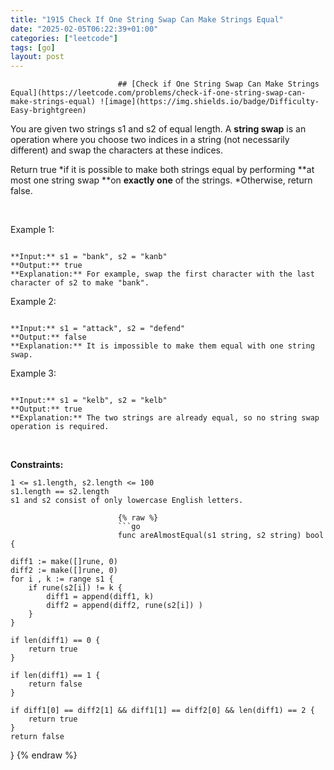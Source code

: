 ```yaml
---
title: "1915 Check If One String Swap Can Make Strings Equal"
date: "2025-02-05T06:22:39+01:00"
categories: ["leetcode"]
tags: [go]
layout: post
---
```



                            ## [Check if One String Swap Can Make Strings Equal](https://leetcode.com/problems/check-if-one-string-swap-can-make-strings-equal) ![image](https://img.shields.io/badge/Difficulty-Easy-brightgreen)

You are given two strings s1 and s2 of equal length. A **string swap** is an operation where you choose two indices in a string (not necessarily different) and swap the characters at these indices.

Return true *if it is possible to make both strings equal by performing **at most one string swap **on **exactly one** of the strings. *Otherwise, return false.

 

Example 1:

```

**Input:** s1 = "bank", s2 = "kanb"
**Output:** true
**Explanation:** For example, swap the first character with the last character of s2 to make "bank".

```

Example 2:

```

**Input:** s1 = "attack", s2 = "defend"
**Output:** false
**Explanation:** It is impossible to make them equal with one string swap.

```

Example 3:

```

**Input:** s1 = "kelb", s2 = "kelb"
**Output:** true
**Explanation:** The two strings are already equal, so no string swap operation is required.

```

 

**Constraints:**

	1 <= s1.length, s2.length <= 100
	s1.length == s2.length
	s1 and s2 consist of only lowercase English letters.

                            {% raw %}
                            ```go
                            func areAlmostEqual(s1 string, s2 string) bool {
    
    diff1 := make([]rune, 0)
    diff2 := make([]rune, 0)
    for i , k := range s1 {
        if rune(s2[i]) != k {
            diff1 = append(diff1, k)
            diff2 = append(diff2, rune(s2[i]) )
        }
    }

    if len(diff1) == 0 {
        return true
    }

    if len(diff1) == 1 {
        return false
    }

    if diff1[0] == diff2[1] && diff1[1] == diff2[0] && len(diff1) == 2 {
        return true
    }
    return false
}
                            {% endraw %}
                            